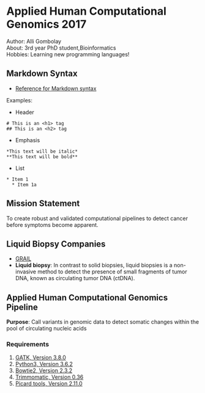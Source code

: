 # Applied Human Computational Genomics 2017

Author: Alli Gombolay  
About: 3rd year PhD student,Bioinformatics  
Hobbies: Learning new programming languages!

## Markdown Syntax
* [Reference for Markdown syntax](https://guides.github.com/features/mastering-markdown/)

Examples:
* Header
```
# This is an <h1> tag
## This is an <h2> tag
```
* Emphasis
```
*This text will be italic*
**This text will be bold**
```
* List
```
* Item 1
  * Item 1a
```

## Mission Statement
To create robust and validated computational pipelines to detect cancer before symptoms become apparent.

## Liquid Biopsy Companies
* [GRAIL](https://grail.com/science/)
* **Liquid biopsy**:
In contrast to solid biopsies, liquid biopsies is a non-invasive method to detect the presence of small fragments of tumor DNA, known as circulating tumor DNA (ctDNA).

## Applied Human Computational Genomics Pipeline
**Purpose**: Call variants in genomic data to detect somatic changes within the pool of circulating nucleic acids

### Requirements

1. [GATK, Version 3.8.0](https://software.broadinstitute.org/gatk/download/)
2. [Python3, Version 3.6.2](https://www.python.org/downloads/)
3. [Bowtie2, Version 2.3.2](http://bowtie-bio.sourceforge.net/bowtie2/index.shtml)
4. [Trimmomatic, Version 0.36](http://www.usadellab.org/cms/?page=trimmomatic)
5. [Picard tools, Version 2.11.0](http://broadinstitute.github.io/picard/)
